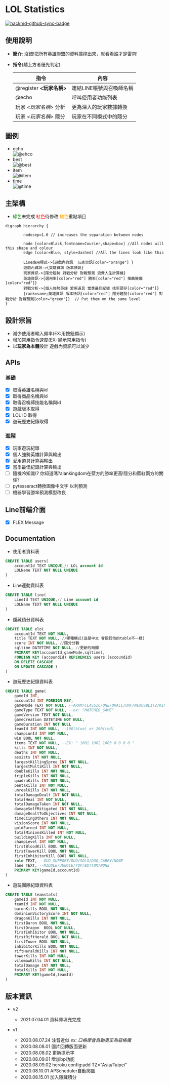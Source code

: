 # LOL Statistics 

[![hackmd-github-sync-badge](https://hackmd.io/lTFPJuA6Rn-kpDqh8slQww/badge)](https://hackmd.io/lTFPJuA6Rn-kpDqh8slQww)

## 使用說明
- **簡介**: 沒錯!把所有英雄聯盟的資料庫挖出來，就看看誰才是雷包!


- **指令**(越上方者優先判定): 

    |指令|內容|
    |-----|----|
    |@register **<玩家名稱>** |連結LINE帳號與召喚師名稱|
    |@echo|呼叫使用者功能列表|
    |玩家 *<玩家名稱>* 分析|更為深入的玩家數據轉換|
    |玩家 *<玩家名稱>* 隱分|玩家在不同模式中的隱分|

## 圖例
* echo   
    ![@ehco](https://github.com/alan890104/ARAM-statistics/blob/master/v2/Image/welcome.png)   
* best   
    ![@best](https://github.com/alan890104/ARAM-statistics/blob/master/v2/Image/best.png)   
* item   
    ![@item](https://github.com/alan890104/ARAM-statistics/blob/master/v2/Image/item.png)   
* time   
    ![@time](https://github.com/alan890104/ARAM-statistics/blob/master/v2/Image/time.png)   

## 主架構
* <font color="green">綠色</font>未完成 <font color="red">紅色</font>待修改 <font color="orange">橘色</font>重點項目
```graphviz
digraph hierarchy {

		nodesep=1.0 // increases the separation between nodes
		
		node [color=Black,fontname=Courier,shape=box] //All nodes will this shape and colour
		edge [color=Blue, style=dashed] //All the lines look like this

		Line應用程式->{遊戲內資訊  玩家資訊[color="orange"] }
		遊戲內資訊->{英雄資訊 版本快訊}
		玩家資訊->{隱分趨勢 對戰分析 對戰預測 浪費人生計算機}
        英雄資訊->{選用率[color="red"] 勝率[color="red"] 推薦裝備[color="red"]}
        對戰分析->{個人強勢英雄 愛用道具 當季最佳紀錄 找剪頭仔[color="red"]}
		{rank=same;英雄資訊 版本快訊[color="red"] 隱分趨勢[color="red"] 對戰分析 對戰預測[color="green"]}  // Put them on the same level
}
```
## 設計宗旨
* 減少使用者輸入頻率(EX:用按鈕顯示)  
* 增加常用指令速度(EX: 顯示常用指令)  
* 以**玩家為本體**設計 遊戲內資訊可以減少  

## APIs
### 基礎
- [X] 取得英雄名稱與id  
- [X] 取得商品名稱與id  
- [X] 取得召喚師技能名稱與id  
- [X] 遊戲版本取得  
- [X] LOL ID 取得  
- [X] 遊玩歷史紀錄取得  

### 進階
- [x] 玩家遊玩紀錄 
- [x] 個人強勢英雄計算與輸出 
- [x] 愛用道具計算與輸出
- [x] 當季最佳紀錄計算與輸出
- [ ] 隨機冷知識(?  你知道嗎?alankingdom在藍方的勝率更高!隱分和藍紅兩方的關係?
- [ ] pytesseract轉換圖像中文字 以利預測
- [ ] 機器學習勝率預測模型改良

## Line前端介面
- [X] FLEX Message  

## Documentation
* 使用者資料表  
```sql
CREATE TABLE users(
    accountId TEXT UNIQUE,// LOL account id    
    LOLName TEXT NOT NULL UNIQUE
)
```
* Line連動資料表  
```sql
CREATE TABLE line(
    LineId TEXT UNIQUE,// Line account id    
    LOLName TEXT NOT NULL UNIQUE
)
```
* 隱藏積分資料表  
```sql
CREATE TABLE elo(
    accountId TEXT NOT NULL,
    title TEXT NOT NULL, //哪種模式(這是中文 會跟其他的table不一樣)
    score INT NOT NULL, //隱分分數
    sqltime DATETIME NOT NULL, //更新的時間   
    PRIMARY KEY(accountId,gameMode,sqltime),
    FOREIGN KEY (accoundId) REFERENCES users (accoundId)
    ON DELETE CASCADE
    ON UPDATE CASCADE )
)
```
* 遊玩歷史紀錄資料表  
```sql
CREATE TABLE game(
    gameId INT,
    accountId INT FOREIGN KEY,
    gameMode TEXT NOT NULL, --ARAM/CLASSIC/ONEFORALL/URF/NEXUSBLITZ/KINGPORO/TUTORIAL_MODULE_1/TUTORIAL_MODULE_2
    gameType TEXT NOT NULL, --ex: "MATCHED_GAME"
    gameVersion TEXT NOT NULL,
    gameCreation DATETIME NOT NULL,
    gameDuration INT NOT NULL
    teamId INT NOT NULL, --100(blue) or 200(red)
    championId INT NOT NULL,
    win BOOL NOT NULL,
    items TEXT NOT NULL, --EX: " 1001 1002 1003 0 0 0 0 "
    kills INT NOT NULL,
    deaths INT NOT NULL,
    assists INT NOT NULL,
    largestKillingSpree INT NOT NULL,
    largestMultiKill INT NOT NULL,
    doubleKills INT NOT NULL,
    tripleKills INT NOT NULL,
    quadraKills INT NOT NULL,
    pentaKills INT NOT NULL,
    unrealKills INT NOT NULL,
    totalDamageDealt INT NOT NULL,
    totalHeal INT NOT NULL,
    totalDamageTaken INT NOT NULL,
    damageSelfMitigated INT NOT NULL,
    damageDealtToObjectives INT NOT NULL,
    timeCCingOthers INT NOT NULL,
    visionScore INT NOT NULL,
    goldEarned INT NOT NULL,
    totalMinionsKilled INT NOT NULL,
    buildingKills INT NOT NULL,
    champLevel INT NOT NULL,
    firstBloodKill BOOL NOT NULL,
    firstTowerKill BOOL NOT NULL,
    firstInhibitorKill BOOl NOT NULL,
    role TEXT, --DUO_SUPPORT/DUO/SOLO/DUO_CARRY/NONE
    lane TEXT, --MIDDLE/JUNGLE/TOP/BOTTOM/NONE
    PRIMARY KEY(gameId,accountId)
)
```
* 遊玩團隊紀錄資料表
```sql 
CREATE TABLE teamstats(
    gameId INT NOT NULL,
    teamId INT NOT NULL,
    baronKills BOOL NOT NULL,
    dominionVictoryScore INT NOT NULL,
    dragonKills INT NOT NULL,
    firstBaron BOOL NOT NULL,
    firstDragon  BOOL NOT NULL,
    firstInhibitor BOOL NOT NULL,
    firstRiftHerald BOOL NOT NULL,
    firstTower BOOL NOT NULL,
    inhibitorKills BOOL NOT NULL,
    riftHeraldKills INT NOT NULL,
    towerKills INT NOT NULL,
    vilemawKills INT NOT NULL,
    totalDamage INT NOT NULL,
    totalKills INT NOT NULL,
    PRIMARY KEY(gameId,teamId)
)
```
## 版本資訊   
* v2   
  - 2021.07.04.01  資料庫填充完成  
   
* v1  
  - 2020.08.07.24  注音近似  *ex: 口格摩會自動更正為寇格魔*  
  - 2020.08.08.01  圖片回傳版面更新  
  - 2020.08.08.02  更新提示字  
  - 2020.08.09.01  增加bp功能  
  - 2020.08.09.02  heroku config:add TZ="Asia/Taipei"  
  - 2020.08.10.01  APScheduler自動爬蟲  
  - 2020.08.15.01  加入隱藏積分  

